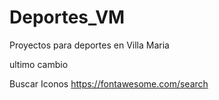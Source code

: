 # Deportes_VM
Proyectos para deportes en Villa Maria






ultimo cambio


Buscar Iconos https://fontawesome.com/search
